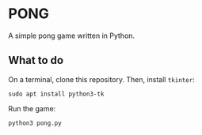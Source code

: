 # PONG
A simple pong game written in Python.

## What to do

On a terminal, clone this repository. Then, install `tkinter`:

```
sudo apt install python3-tk
```

Run the game:

```
python3 pong.py
```

